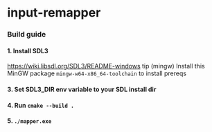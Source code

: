 # input-remapper

### Build guide

#### 1. Install SDL3
https://wiki.libsdl.org/SDL3/README-windows
tip (mingw) Install this MinGW package `mingw-w64-x86_64-toolchain` to install prereqs

#### 3. Set SDL3_DIR env variable to your SDL install dir


#### 4. Run `cmake --build .`


#### 5. `./mapper.exe`

